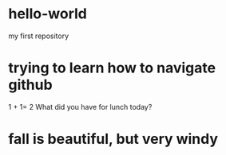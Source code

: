 # hello-world
my first repository
# trying to learn how to navigate github
1 + 1= 2 
What did you have for lunch today?
# fall is beautiful, but very windy
